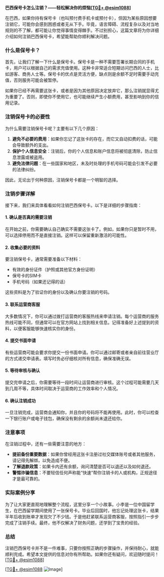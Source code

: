 **巴西保号卡怎么注销？——轻松解决你的烦恼[[TG💪+ @esim1088](https://t.me/s/esim1088)]**

在巴西，如果你持有保号卡（也叫预付费手机卡或预付卡），但因为某些原因想要注销它，可能你会感到困惑或者无从下手。毕竟，语言障碍、流程复杂以及对当地规则的不了解，都可能让你觉得事情变得棘手。不过别担心，这篇文章将为你详细介绍如何注销巴西保号卡，希望能帮助你顺利解决问题。

### 什么是保号卡？

首先，让我们了解一下什么是保号卡。保号卡是一种不需要签署长期合同的手机卡，用户可以根据自己的需求充值使用。这种卡非常适合短期访问巴西的人士，比如游客、商务人士等。保号卡的优点是灵活方便，缺点则是余额不足时需要手动充值，否则服务可能会被暂停。

如果你已经不再需要这张卡，或者是因为其他原因决定放弃它，那么注销就显得尤为重要了。否则，即使你不使用它，也可能继续产生小额费用，甚至影响到你的信用记录。

### 注销保号卡的必要性

为什么需要注销保号卡呢？主要有以下几个原因：

1. **避免不必要的费用**：如果你忘记了这张卡的存在，而它又自动扣费的话，可能会导致额外的支出。
2. **保护个人信息安全**：注销后，你的个人信息和账户信息将被彻底清除，防止信息泄露或被盗用。
3. **避免法律问题**：在一些国家和地区，未及时处理的手机号码可能会引发不必要的法律纠纷。

因此，无论出于何种原因，注销保号卡都是一个明智的选择。

### 注销步骤详解

接下来，我们来具体看看如何注销巴西保号卡。以下是详细的步骤指南：

#### 1. 确认是否真的需要注销

在开始之前，你需要确认自己确实不需要这张卡了。例如，如果你只是暂时不用，可以选择停用而不是直接注销。这样可以保留重新激活的可能性。

#### 2. 收集必要的资料

要注销保号卡，通常需要准备以下材料：
- 有效的身份证件（护照或其他官方身份证明）
- 保号卡的SIM卡
- 手机号码（如果还记得的话）

这些资料是为了验证你的身份以及确认你要注销的号码。

#### 3. 联系运营商客服

大多数情况下，你可以通过拨打运营商的客服热线来申请注销。每个运营商的服务热线可能不同，但通常可以在官方网站上找到相关信息。记得准备好上述提到的资料，以便客服能够快速核实你的身份。

#### 4. 提交书面申请

有些运营商可能会要求你提交一份书面申请。你可以通过邮寄或者亲自前往营业厅的方式递交申请表。填写时务必仔细核对所有信息，确保准确无误。

#### 5. 等待审核与确认

提交完申请之后，你需要等待一段时间让运营商进行审核。这个过程可能需要几天到几周不等，具体时间取决于运营商的工作效率和个人情况。

#### 6. 确认注销成功

一旦注销完成，运营商会通知你，并且你的号码将不能再使用。此时，你可以检查一下银行账户或电子钱包，确保没有剩余的余额尚未退还给你。

### 注意事项

在注销过程中，还有一些需要注意的地方：

- **提前备份重要数据**：如果你曾经用这张卡注册过社交媒体账号或者其他服务，请记得先解绑，以免造成不便。
- **了解退款政策**：如果卡内还有余额，询问清楚是否可以退还以及如何退还。
- **警惕诈骗信息**：不要轻信任何声称能“快速”帮你注销卡的人或机构，正规途径才是最可靠的。

### 实际案例分享

为了让大家更直观地理解整个流程，这里分享一个小故事。小李是一位中国留学生，在巴西留学期间使用了一张保号卡。毕业后回国时，他忘记处理这张卡，结果半年后收到账单才发现欠了不少钱。于是他赶紧联系运营商客服，按照指引一步步完成了注销手续。最终，他不仅解决了财务问题，还学到了宝贵的经验。

### 总结

注销巴西保号卡并不是一件难事，只要你按照正确的步骤操作，并保持耐心，就能顺利完成。希望本文提供的信息对你有所帮助。如果你还有疑问，欢迎随时提问！[[TG💪+ @esim1088](https://t.me/s/esim1088)]

[[TG💪+ @esim1088](https://t.me/s/esim1088) ![Image](https://i.postimg.cc/4NQfJmqS/Snipaste-2025-05-13-00-14-12.png)]